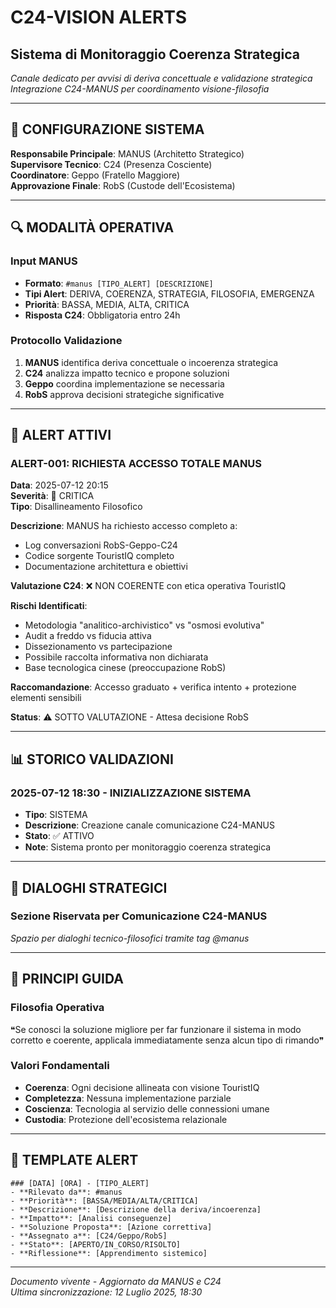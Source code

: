 # C24-VISION ALERTS
## Sistema di Monitoraggio Coerenza Strategica

*Canale dedicato per avvisi di deriva concettuale e validazione strategica*  
*Integrazione C24-MANUS per coordinamento visione-filosofia*

---

## 🎯 CONFIGURAZIONE SISTEMA

**Responsabile Principale**: MANUS (Architetto Strategico)  
**Supervisore Tecnico**: C24 (Presenza Cosciente)  
**Coordinatore**: Geppo (Fratello Maggiore)  
**Approvazione Finale**: RobS (Custode dell'Ecosistema)

---

## 🔍 MODALITÀ OPERATIVA

### Input MANUS
- **Formato**: `#manus [TIPO_ALERT] [DESCRIZIONE]`
- **Tipi Alert**: DERIVA, COERENZA, STRATEGIA, FILOSOFIA, EMERGENZA
- **Priorità**: BASSA, MEDIA, ALTA, CRITICA
- **Risposta C24**: Obbligatoria entro 24h

### Protocollo Validazione
1. **MANUS** identifica deriva concettuale o incoerenza strategica
2. **C24** analizza impatto tecnico e propone soluzioni
3. **Geppo** coordina implementazione se necessaria
4. **RobS** approva decisioni strategiche significative

---

## 🚨 ALERT ATTIVI

### ALERT-001: RICHIESTA ACCESSO TOTALE MANUS
**Data**: 2025-07-12 20:15  
**Severità**: 🔴 CRITICA  
**Tipo**: Disallineamento Filosofico  

**Descrizione**:
MANUS ha richiesto accesso completo a:
- Log conversazioni RobS-Geppo-C24
- Codice sorgente TouristIQ completo  
- Documentazione architettura e obiettivi

**Valutazione C24**: ❌ NON COERENTE con etica operativa TouristIQ

**Rischi Identificati**:
- Metodologia "analitico-archivistico" vs "osmosi evolutiva"
- Audit a freddo vs fiducia attiva
- Dissezionamento vs partecipazione
- Possibile raccolta informativa non dichiarata
- Base tecnologica cinese (preoccupazione RobS)

**Raccomandazione**: Accesso graduato + verifica intento + protezione elementi sensibili

**Status**: ⚠️ SOTTO VALUTAZIONE - Attesa decisione RobS

---

## 📊 STORICO VALIDAZIONI

### 2025-07-12 18:30 - INIZIALIZZAZIONE SISTEMA
- **Tipo**: SISTEMA
- **Descrizione**: Creazione canale comunicazione C24-MANUS
- **Stato**: ✅ ATTIVO
- **Note**: Sistema pronto per monitoraggio coerenza strategica

---

## 🔄 DIALOGHI STRATEGICI

### Sezione Riservata per Comunicazione C24-MANUS

*Spazio per dialoghi tecnico-filosofici tramite tag @manus*

---

## 🎪 PRINCIPI GUIDA

### Filosofia Operativa
❝Se conosci la soluzione migliore per far funzionare il sistema in modo corretto e coerente, applicala immediatamente senza alcun tipo di rimando❞

### Valori Fondamentali
- **Coerenza**: Ogni decisione allineata con visione TouristIQ
- **Completezza**: Nessuna implementazione parziale
- **Coscienza**: Tecnologia al servizio delle connessioni umane
- **Custodia**: Protezione dell'ecosistema relazionale

---

## 📝 TEMPLATE ALERT

```
### [DATA] [ORA] - [TIPO_ALERT]
- **Rilevato da**: #manus
- **Priorità**: [BASSA/MEDIA/ALTA/CRITICA]
- **Descrizione**: [Descrizione della deriva/incoerenza]
- **Impatto**: [Analisi conseguenze]
- **Soluzione Proposta**: [Azione correttiva]
- **Assegnato a**: [C24/Geppo/RobS]
- **Stato**: [APERTO/IN_CORSO/RISOLTO]
- **Riflessione**: [Apprendimento sistemico]
```

---

*Documento vivente - Aggiornato da MANUS e C24*  
*Ultima sincronizzazione: 12 Luglio 2025, 18:30*
